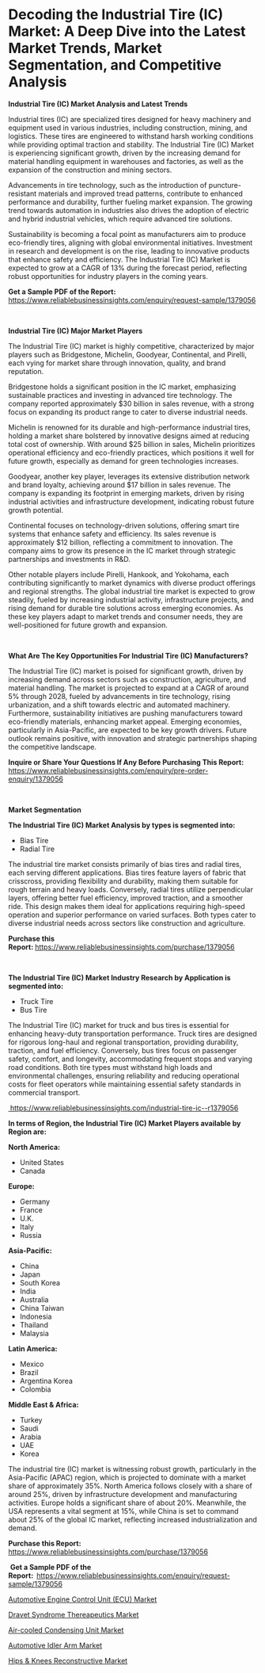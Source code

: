 <p><h1>Decoding the Industrial Tire (IC) Market: A Deep Dive into the Latest Market Trends, Market Segmentation, and Competitive Analysis</h1></p><p><strong>Industrial Tire (IC) Market Analysis and Latest Trends</strong></p>
<p><p>Industrial tires (IC) are specialized tires designed for heavy machinery and equipment used in various industries, including construction, mining, and logistics. These tires are engineered to withstand harsh working conditions while providing optimal traction and stability. The Industrial Tire (IC) Market is experiencing significant growth, driven by the increasing demand for material handling equipment in warehouses and factories, as well as the expansion of the construction and mining sectors. </p><p>Advancements in tire technology, such as the introduction of puncture-resistant materials and improved tread patterns, contribute to enhanced performance and durability, further fueling market expansion. The growing trend towards automation in industries also drives the adoption of electric and hybrid industrial vehicles, which require advanced tire solutions. </p><p>Sustainability is becoming a focal point as manufacturers aim to produce eco-friendly tires, aligning with global environmental initiatives. Investment in research and development is on the rise, leading to innovative products that enhance safety and efficiency. The Industrial Tire (IC) Market is expected to grow at a CAGR of 13% during the forecast period, reflecting robust opportunities for industry players in the coming years.</p></p>
<p><strong>Get a Sample PDF of the Report:&nbsp;</strong> <a href="https://www.reliablebusinessinsights.com/enquiry/request-sample/1379056?utm_campaign=62&utm_medium=2&utm_source=Github&utm_content=ia&utm_term=03112024&utm_id=industrial-tire-ic">https://www.reliablebusinessinsights.com/enquiry/request-sample/1379056</a></p>
<p>&nbsp;</p>
<p><strong>Industrial Tire (IC) Major Market Players</strong></p>
<p><p>The Industrial Tire (IC) market is highly competitive, characterized by major players such as Bridgestone, Michelin, Goodyear, Continental, and Pirelli, each vying for market share through innovation, quality, and brand reputation. </p><p>Bridgestone holds a significant position in the IC market, emphasizing sustainable practices and investing in advanced tire technology. The company reported approximately $30 billion in sales revenue, with a strong focus on expanding its product range to cater to diverse industrial needs.</p><p>Michelin is renowned for its durable and high-performance industrial tires, holding a market share bolstered by innovative designs aimed at reducing total cost of ownership. With around $25 billion in sales, Michelin prioritizes operational efficiency and eco-friendly practices, which positions it well for future growth, especially as demand for green technologies increases.</p><p>Goodyear, another key player, leverages its extensive distribution network and brand loyalty, achieving around $17 billion in sales revenue. The company is expanding its footprint in emerging markets, driven by rising industrial activities and infrastructure development, indicating robust future growth potential.</p><p>Continental focuses on technology-driven solutions, offering smart tire systems that enhance safety and efficiency. Its sales revenue is approximately $12 billion, reflecting a commitment to innovation. The company aims to grow its presence in the IC market through strategic partnerships and investments in R&D.</p><p>Other notable players include Pirelli, Hankook, and Yokohama, each contributing significantly to market dynamics with diverse product offerings and regional strengths. The global industrial tire market is expected to grow steadily, fueled by increasing industrial activity, infrastructure projects, and rising demand for durable tire solutions across emerging economies. As these key players adapt to market trends and consumer needs, they are well-positioned for future growth and expansion.</p></p>
<p>&nbsp;</p>
<p><strong>What Are The Key Opportunities For Industrial Tire (IC) Manufacturers?</strong></p>
<p><p>The Industrial Tire (IC) market is poised for significant growth, driven by increasing demand across sectors such as construction, agriculture, and material handling. The market is projected to expand at a CAGR of around 5% through 2028, fueled by advancements in tire technology, rising urbanization, and a shift towards electric and automated machinery. Furthermore, sustainability initiatives are pushing manufacturers toward eco-friendly materials, enhancing market appeal. Emerging economies, particularly in Asia-Pacific, are expected to be key growth drivers. Future outlook remains positive, with innovation and strategic partnerships shaping the competitive landscape.</p></p>
<p><strong>Inquire or Share Your Questions If Any Before Purchasing This Report:</strong> <a href="https://www.reliablebusinessinsights.com/enquiry/pre-order-enquiry/1379056?utm_campaign=62&utm_medium=2&utm_source=Github&utm_content=ia&utm_term=03112024&utm_id=industrial-tire-ic">https://www.reliablebusinessinsights.com/enquiry/pre-order-enquiry/1379056</a></p>
<p>&nbsp;</p>
<p><strong>Market Segmentation</strong></p>
<p><strong>The Industrial Tire (IC) Market Analysis by types is segmented into:</strong></p>
<p><ul><li>Bias Tire</li><li>Radial Tire</li></ul></p>
<p><p>The industrial tire market consists primarily of bias tires and radial tires, each serving different applications. Bias tires feature layers of fabric that crisscross, providing flexibility and durability, making them suitable for rough terrain and heavy loads. Conversely, radial tires utilize perpendicular layers, offering better fuel efficiency, improved traction, and a smoother ride. This design makes them ideal for applications requiring high-speed operation and superior performance on varied surfaces. Both types cater to diverse industrial needs across sectors like construction and agriculture.</p></p>
<p><strong>Purchase this Report:&nbsp;</strong><a href="https://www.reliablebusinessinsights.com/purchase/1379056?utm_campaign=62&utm_medium=2&utm_source=Github&utm_content=ia&utm_term=03112024&utm_id=industrial-tire-ic">https://www.reliablebusinessinsights.com/purchase/1379056</a></p>
<p>&nbsp;</p>
<p><strong>The Industrial Tire (IC) Market Industry Research by Application is segmented into:</strong></p>
<p><ul><li>Truck Tire</li><li>Bus Tire</li></ul></p>
<p><p>The Industrial Tire (IC) market for truck and bus tires is essential for enhancing heavy-duty transportation performance. Truck tires are designed for rigorous long-haul and regional transportation, providing durability, traction, and fuel efficiency. Conversely, bus tires focus on passenger safety, comfort, and longevity, accommodating frequent stops and varying road conditions. Both tire types must withstand high loads and environmental challenges, ensuring reliability and reducing operational costs for fleet operators while maintaining essential safety standards in commercial transport.</p></p>
<p><a href="https://www.reliablebusinessinsights.com/industrial-tire-ic--r1379056?utm_campaign=62&utm_medium=2&utm_source=Github&utm_content=ia&utm_term=03112024&utm_id=industrial-tire-ic">&nbsp;https://www.reliablebusinessinsights.com/industrial-tire-ic--r1379056</a></p>
<p><strong>In terms of Region, the Industrial Tire (IC) Market Players available by Region are:</strong></p>
<p>
    <p> <strong> North America: </strong>
        <ul>
            <li>United States</li>
            <li>Canada</li>
        </ul>
        </p> 
    <p> <strong> Europe: </strong>
        <ul>
            <li>Germany</li>
            <li>France</li>
            <li>U.K.</li>
            <li>Italy</li>
            <li>Russia</li>
        </ul>
        </p> 
    <p> <strong> Asia-Pacific: </strong>
        <ul>
            <li>China</li>
            <li>Japan</li>
            <li>South Korea</li>
            <li>India</li>
            <li>Australia</li>
            <li>China Taiwan</li>
            <li>Indonesia</li>
            <li>Thailand</li>
            <li>Malaysia</li>
        </ul>
        </p> 
    <p> <strong> Latin America: </strong>
        <ul>
            <li>Mexico</li>
            <li>Brazil</li>
            <li>Argentina Korea</li>
            <li>Colombia</li>
        </ul>
        </p> 
    <p> <strong> Middle East & Africa: </strong>
        <ul>
            <li>Turkey</li>
            <li>Saudi</li>
            <li>Arabia</li>
            <li>UAE</li>
            <li>Korea</li>
        </ul>
    </p>
    </p>
<p><p>The industrial tire (IC) market is witnessing robust growth, particularly in the Asia-Pacific (APAC) region, which is projected to dominate with a market share of approximately 35%. North America follows closely with a share of around 25%, driven by infrastructure development and manufacturing activities. Europe holds a significant share of about 20%. Meanwhile, the USA represents a vital segment at 15%, while China is set to command about 25% of the global IC market, reflecting increased industrialization and demand.</p></p>
<p><strong>Purchase this Report: </strong><a href="https://www.reliablebusinessinsights.com/purchase/1379056?utm_campaign=62&utm_medium=2&utm_source=Github&utm_content=ia&utm_term=03112024&utm_id=industrial-tire-ic">https://www.reliablebusinessinsights.com/purchase/1379056</a></p>
<p>&nbsp;<strong>Get a Sample PDF of the Report:&nbsp;&nbsp;</strong><a href="https://www.reliablebusinessinsights.com/enquiry/request-sample/1379056?utm_campaign=62&utm_medium=2&utm_source=Github&utm_content=ia&utm_term=03112024&utm_id=industrial-tire-ic">https://www.reliablebusinessinsights.com/enquiry/request-sample/1379056</a></p>
<p><strong></strong></p>
<p><p><a href="https://github.com/benjigwozdzus/Market-Research-Report-List-1/blob/main/automotive-engine-control-unit-ecu-market.md?utm_campaign=62&utm_medium=2&utm_source=Github&utm_content=ia&utm_term=03112024&utm_id=industrial-tire-ic">Automotive Engine Control Unit (ECU) Market</a></p><p><a href="https://issuu.com/reportprime-2/docs/dravet-syndrome-thereapeutics-marke_bb75898e468127?utm_campaign=62&utm_medium=2&utm_source=Github&utm_content=ia&utm_term=03112024&utm_id=industrial-tire-ic">Dravet Syndrome Thereapeutics Market</a></p><p><a href="https://www.linkedin.com/pulse/future-ready-strategic-insights-global-air-cooled-condensing-unit-hegbc?utm_campaign=62&utm_medium=2&utm_source=Github&utm_content=ia&utm_term=03112024&utm_id=industrial-tire-ic">Air-cooled Condensing Unit Market</a></p><p><a href="https://www.linkedin.com/pulse/automotive-idler-arm-market-navigating-challenges-unlocking-wsrnf?utm_campaign=62&utm_medium=2&utm_source=Github&utm_content=ia&utm_term=03112024&utm_id=industrial-tire-ic">Automotive Idler Arm Market</a></p><p><a href="https://issuu.com/reportprime-2/docs/hips-knees-reconstructive-market-si_0138770caf7e3e?utm_campaign=62&utm_medium=2&utm_source=Github&utm_content=ia&utm_term=03112024&utm_id=industrial-tire-ic">Hips & Knees Reconstructive Market</a></p></p>